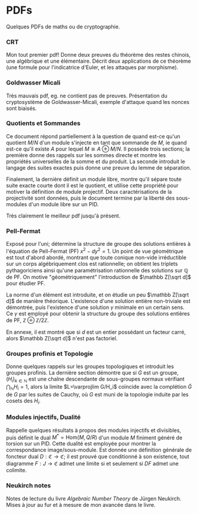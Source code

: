 # PDFs
Quelques PDFs de maths ou de cryptographie.

### CRT
Mon tout premier pdf!
Donne deux preuves du théorème des restes chinois, une algébrique et une élémentaire.
Décrit deux applications de ce théorème (une formule pour l'indicatrice d'Euler, et les attaques par morphisme).

### Goldwasser Micali
Très mauvais pdf, eg. ne contient pas de preuves.
Présentation du cryptosystème de Goldwasser-Micali, exemple d'attaque quand les nonces sont biaisés.

### Quotients et Sommandes

Ce document répond partiellement à la question de quand est-ce qu'un quotient $M/N$ d'un module s'injecte en tant que sommande de $M$, ie quand est-ce qu'il existe $A$ pour lequel $M\cong A\oplus M/N$.
Il possède trois sections; la première donne des rappels sur les sommes directe et montre les propriétés universelles de la somme et du produit.
La seconde introduit le langage des suites exactes puis donne une preuve du lemme de séparation.

Finalement, la dernière définit un module libre, montre qu'il sépare toute suite exacte courte dont il est le quotient, et utilise cette propriété pour motiver la définition de module projectif.
Deux caractérisations de la projectivité sont données, puis le document termine par la liberté des sous-modules d'un module libre sur un PID.

Très clairement le meilleur pdf jusqu'à présent.

### Pell-Fermat

Exposé pour l'uni; détermine la structure de groupe des solutions entières à l'équation de Pell-Fermat (PF) $x^2 - dy^2 = 1$.
Un point de vue géométrique est tout d'abord abordé, montrant que toute conique non-vide irréductible sur un corps algébriquement clos est rationnelle; on obtient les triplets pythagoriciens ainsi qu'une paramétrisation rationnelle des solutions sur $\mathbb Q$ de PF.
On motive "géométriquement" l'introduction de $\mathbb Z[\sqrt d]$ pour étudier PF.

La norme d'un élément est introduite, et on étudie un peu $\mathbb Z[\sqrt d]$ de manière théorique.
L'existence d'une solution entière non-triviale est démontrée, puis l'existence d'une solution $\gamma$ minimale en un certain sens.
Ce $\gamma$ est employé pour obtenir la structure du groupe des solutions entières de PF, $\mathbb Z\oplus \mathbb Z/2\mathbb Z$.

En annexe, il est montré que si $d$ est un entier possédant un facteur carré, alors $\mathbb Z[\sqrt d]$ n'est pas factoriel.

### Groupes profinis et Topologie

Donne quelques rappels sur les groupes topologiques et introduit les groupes profinis.
La dernière section démontre que si $G$ est un groupe, $(H_i)_{k\in\mathbb N}$ est une chaîne descendante de sous-groupes normaux vérifiant $\bigcap_{\mathbb N} H_i = 1$, alors la limite $L=\varprojlim G/H_i$ coïncide avec la complétion $\tilde G$ de $G$ par les suites de Cauchy, où $G$ est muni de la topologie induite par les cosets des $H_i$.

### Modules injectifs, Dualité

Rappelle quelques résultats à propos des modules injectifs et divisibles, puis définit le dual $M^*=\mathrm{Hom}(M, Q/R)$ d'un module $M$ finiment généré de torsion sur un PID.
Cette dualité est employée pour montrer la correspondance image/sous-module.
Est donnée une définition générale de foncteur dual $D:\mathfrak C\to\mathfrak C$; il est prouvé que conditionné à son existence, tout diagramme $F:J\to\mathfrak C$ admet une limite si et seulement si $DF$ admet une colimite.

### Neukirch notes

Notes de lecture du livre *Algebraic Number Theory* de Jürgen Neukirch.
Mises à jour au fur et à mesure de mon avancée dans le livre.
